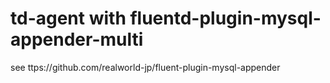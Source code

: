 # td-agent with fluentd-plugin-mysql-appender-multi

see ttps://github.com/realworld-jp/fluent-plugin-mysql-appender


